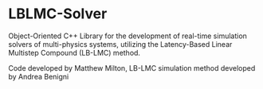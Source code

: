 # LBLMC-Solver

Object-Oriented C++ Library for the development of real-time simulation solvers of multi-physics systems, utilizing the Latency-Based Linear Multistep Compound (LB-LMC) method.

Code developed by Matthew Milton, LB-LMC simulation method developed by Andrea Benigni
